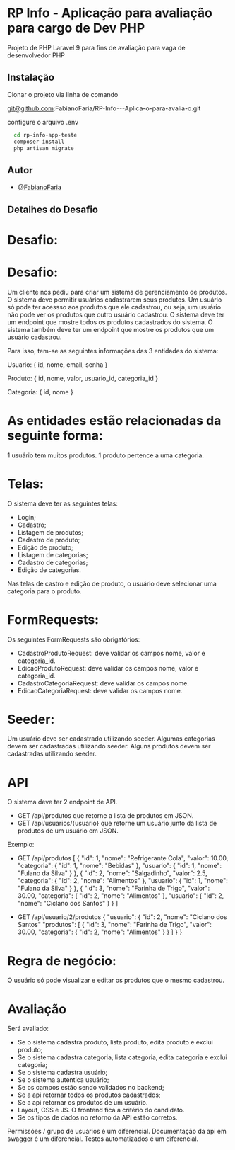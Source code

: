 # RP Info - Aplicação para avaliação para cargo de Dev PHP

Projeto de PHP Laravel 9 para fins de avaliação para vaga de desenvolvedor PHP


## Instalação

Clonar o projeto via linha de comando

git@github.com:FabianoFaria/RP-Info---Aplica-o-para-avalia-o.git

configure o arquivo .env

```bash
  cd rp-info-app-teste
  composer install
  php artisan migrate

```


## Autor

- [@FabianoFaria](https://github.com/FabianoFaria)

 
## Detalhes do Desafio

# Desafio:

# Desafio:
Um cliente nos pediu para criar um sistema de gerenciamento de produtos. O sistema deve permitir usuários
cadastrarem seus produtos. Um usuário só pode ter acessso aos produtos que ele cadastrou, ou seja,
um usuário não pode ver os produtos que outro usuário cadastrou. O sistema deve ter um endpoint
que mostre todos os produtos cadastrados do sistema. O sistema também deve ter um endpoint
que mostre os produtos que um usuário cadastrou.

Para isso, tem-se as seguintes informações das 3 entidades do sistema:

Usuario: {
    id,
    nome,
    email,
    senha
}

Produto: {
    id,
    nome,
    valor,
    usuario_id,
    categoria_id 
}

Categoria: {
    id,
    nome
}

# As entidades estão relacionadas da seguinte forma:
1 usuário tem muitos produtos.
1 produto pertence a uma categoria.

# Telas:
O sistema deve ter as seguintes telas:

- Login;
- Cadastro;
- Listagem de produtos;
- Cadastro de produto;
- Edição de produto;
- Listagem de categorias;
- Cadastro de categorias;
- Edição de categorias.

Nas telas de castro e edição de produto, o usuário deve selecionar uma categoria para o produto.

# FormRequests:
Os seguintes FormRequests são obrigatórios:

- CadastroProdutoRequest: deve validar os campos nome, valor e categoria_id.
- EdicaoProdutoRequest: deve validar os campos nome, valor e categoria_id.
- CadastroCategoriaRequest: deve validar os campos nome.
- EdicaoCategoriaRequest: deve validar os campos nome.

# Seeder:
Um usuário deve ser cadastrado utilizando seeder.
Algumas categorias devem ser cadastradas utilizando seeder.
Alguns produtos devem ser cadastradas utilizando seeder.

# API
O sistema deve ter 2 endpoint de API.
- GET /api/produtos  que retorne a lista de produtos em JSON.
- GET /api/usuarios/{usuario}  que retorne um usuário junto da lista de produtos de um usuário em JSON.

Exemplo:
- GET /api/produtos
[
    {
        "id": 1,
        "nome": "Refrigerante Cola",
        "valor": 10.00,
        "categoria": {
            "id": 1,
            "nome": "Bebidas"
        },
        "usuario": {
            "id": 1,
            "nome": "Fulano da Silva"
        }
    },
    {
        "id": 2,
        "nome": "Salgadinho",
        "valor": 2.5,
        "categoria": {
            "id": 2,
            "nome": "Alimentos"
        },
        "usuario": {
            "id": 1,
            "nome": "Fulano da Silva"
        }
    },
    {
        "id": 3,
        "nome": "Farinha de Trigo",
        "valor": 30.00,
        "categoria": {
            "id": 2,
            "nome": "Alimentos"
        },
        "usuario": {
            "id": 2,
            "nome": "Ciclano dos Santos"
        }
    }
]

- GET /api/usuario/2/produtos
{
    "usuario": {
        "id": 2,
        "nome": "Ciclano dos Santos"
        "produtos": [
            {
                "id": 3,
                "nome": "Farinha de Trigo",
                "valor": 30.00,
                "categoria": {
                    "id": 2,
                    "nome": "Alimentos"
                }
            }
        ]
    }
}

# Regra de negócio:
O usuário só pode visualizar e editar os produtos que o mesmo cadastrou.

# Avaliação
Será avaliado:
- Se o sistema cadastra produto, lista produto, edita produto e exclui produto;
- Se o sistema cadastra categoria, lista categoria, edita categoria e exclui categoria;
- Se o sistema cadastra usuário;
- Se o sistema autentica usuário;
- Se os campos estão sendo validados no backend;
- Se a api retornar todos os produtos cadastrados;
- Se a api retornar os produtos de um usuário.
- Layout, CSS e JS. O frontend fica a critério do candidato.
- Se os tipos de dados no retorno da API estão corretos.

Permissões / grupo de usuários é um diferencial.
Documentação da api em swagger é um diferencial.
Testes automatizados é um diferencial.
